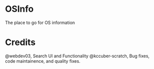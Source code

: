 # OSInfo
The place to go for OS information
# Credits
@webdev03, Search UI and Functionality
@kccuber-scratch, Bug fixes, code maintainence, and quality fixes.
